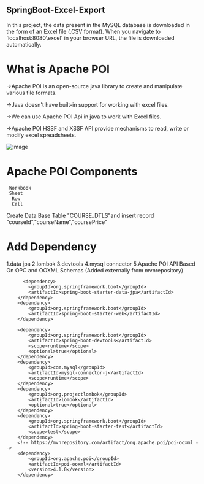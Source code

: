 SpringBoot-Excel-Export
------------------------
In this project, the data present in the MySQL database is downloaded in the form of an Excel file (.CSV format). 
When you navigate to 'localhost:8080\excel' in your browser URL, the file is downloaded automatically.

What is Apache POI
=====================
->Apache POI is an open-source java library to create and manipulate various file formats.

->Java doesn't have built-in support for working with excel files.

->We can use Apache POI Api in java to work with Excel files.

->Apache POI HSSF and XSSF API provide mechanisms to read, write or modify excel spreadsheets.

![image](https://github.com/Debarjitmohanty/SpringBoot--Excel-Export/assets/91021174/e766f5a5-9c68-4357-8e41-be98f7dc3fdb)




Apache POI Components
======================
     Workbook
     Sheet
      Row
      Cell

Create Data Base Table "COURSE_DTLS"and insert record "courseId","courseName","coursePrice"

Add Dependency
==============
 1.data jpa
 2.lombok
 3.devtools
 4.mysql connector
 5.Apache POI API Based On OPC and OOXML Schemas (Added externally from mvnrepository)

          <dependency>
			<groupId>org.springframework.boot</groupId>
			<artifactId>spring-boot-starter-data-jpa</artifactId>
		</dependency>
		<dependency>
			<groupId>org.springframework.boot</groupId>
			<artifactId>spring-boot-starter-web</artifactId>
		</dependency>

		<dependency>
			<groupId>org.springframework.boot</groupId>
			<artifactId>spring-boot-devtools</artifactId>
			<scope>runtime</scope>
			<optional>true</optional>
		</dependency>
		<dependency>
			<groupId>com.mysql</groupId>
			<artifactId>mysql-connector-j</artifactId>
			<scope>runtime</scope>
		</dependency>
		<dependency>
			<groupId>org.projectlombok</groupId>
			<artifactId>lombok</artifactId>
			<optional>true</optional>
		</dependency>
		<dependency>
			<groupId>org.springframework.boot</groupId>
			<artifactId>spring-boot-starter-test</artifactId>
			<scope>test</scope>
		</dependency>
		<!-- https://mvnrepository.com/artifact/org.apache.poi/poi-ooxml -->
		<dependency>
			<groupId>org.apache.poi</groupId>
			<artifactId>poi-ooxml</artifactId>
			<version>4.1.0</version>
		</dependency>

